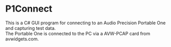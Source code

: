 # P1Connect
This is a C# GUI program for connecting to an Audio Precision Portable One and capturing test data.  
The Portable One is connected to the PC via a AVW-PCAP card from avwidgets.com.
